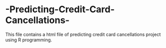 # -Predicting-Credit-Card-Cancellations-
This file contains a html file of predicting credit card cancellations project using R programming.
